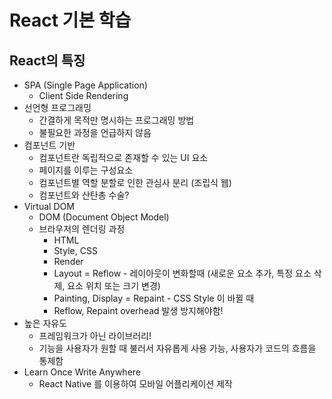 # React 기본 학습

## React의 특징

- SPA (Single Page Application)
  - Client Side Rendering
- 선언형 프로그래밍
  - 간결하게 목적만 명시하는 프로그래밍 방법
  - 불필요한 과정을 언급하지 않음
- 컴포넌트 기반
  - 컴포넌트란 독립적으로 존재할 수 있는 UI 요소
  - 페이지를 이루는 구성요소
  - 컴포넌트별 역할 분할로 인한 관심사 분리 (조립식 웹)
  - 컴포넌트와 산탄총 수술?
- Virtual DOM
  - DOM (Document Object Model)
  - 브라우저의 렌더링 과정
    - HTML
    - Style, CSS
    - Render
    - Layout = Reflow - 레이아웃이 변화할때 (새로운 요소 추가, 특정 요소 삭제, 요소 위치 또는 크기 변경)
    - Painting, Display = Repaint - CSS Style 이 바뀔 때
    - Reflow, Repaint overhead 발생 방지해야함!
- 높은 자유도
  - 프레임워크가 아닌 라이브러리!
  - 기능을 사용자가 원할 때 불러서 자유롭게 사용 가능, 사용자가 코드의 흐름을 통제함
- Learn Once Write Anywhere
  - React Native 를 이용하여 모바일 어플리케이션 제작
